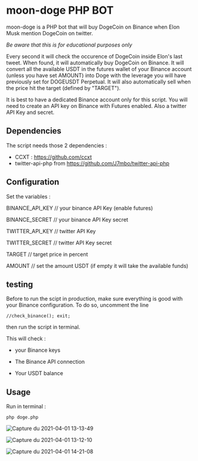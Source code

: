 # moon-doge PHP BOT

moon-doge is a PHP bot that will buy DogeCoin on Binance when Elon Musk mention DogeCoin on twitter.

*Be aware that this is for educational purposes only*

Every second it will check the occurence of DogeCoin inside Elon's last tweet. 
When found, it will automatically buy DogeCoin on Binance.
It will convert all the available USDT in the futures wallet of your Binance account (unless you have set AMOUNT) into Doge with the leverage you will have previously set for DOGEUSDT Perpetual. It will also automatically sell when the price hit the target (defined by "TARGET").

It is best to have a dedicated Binance account only for this script.
You will need to create an API key on Binance with Futures enabled. Also a twitter API Key and secret.

## Dependencies

The script needs those 2 dependencies : 
- CCXT : https://github.com/ccxt
- twitter-api-php from https://github.com/J7mbo/twitter-api-php

## Configuration

Set the variables :

BINANCE_API_KEY // your binance API Key (enable futures)

BINANCE_SECRET // your binance API Key secret

TWITTER_API_KEY // twitter API Key

TWITTER_SECRET // twitter API Key secret

TARGET // target price in percent 

AMOUNT // set the amount USDT (if empty it will take the available funds)

## testing

Before to run the scipt in production, make sure everything is good with your Binance configuration. To do so, uncomment the line

    //check_binance(); exit;
    
then run the script in terminal.

This will check :

  - your Binance keys

  - The Binance API connection

  - Your USDT balance


## Usage

Run in terminal : 

    php doge.php



![Capture du 2021-04-01 13-13-49](https://user-images.githubusercontent.com/72351273/113289538-a308c780-92f0-11eb-8d56-d551bfde6069.png)

![Capture du 2021-04-01 13-12-10](https://user-images.githubusercontent.com/72351273/113289479-8ff5f780-92f0-11eb-8872-a2a001591f2b.png)

![Capture du 2021-04-01 14-21-08](https://user-images.githubusercontent.com/72351273/113293015-8753f000-92f5-11eb-836b-b01451628288.png)
